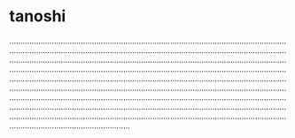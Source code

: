 # tanoshi
..................................................................................................................................................................................................................................................................................................................................................................................................................................................................................................................................................................................................................................................................................................................................................................................................................................................................................................................................................................................................................................................................................................................................................................................................................